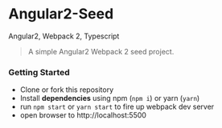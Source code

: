 # Angular2-Seed
Angular2, Webpack 2, Typescript

> A simple Angular2 Webpack 2 seed project.

### Getting Started

- Clone or fork this repository
- Install **dependencies** using npm (`npm i`) or yarn (`yarn`)
- run `npm start` or `yarn start` to fire up webpack dev server
- open browser to http://localhost:5500
